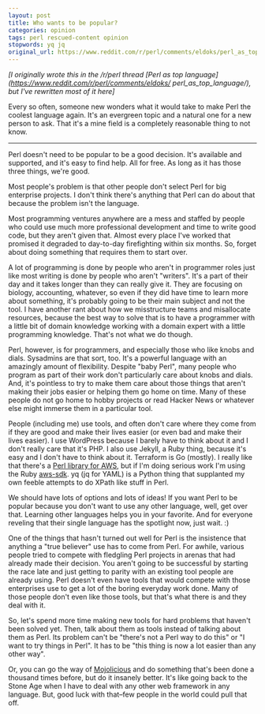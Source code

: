 ```yaml
---
layout: post
title: Who wants to be popular?
categories: opinion
tags: perl rescued-content opinion
stopwords: yq jq
original_url: https://www.reddit.com/r/perl/comments/eldoks/perl_as_top_language/fdhj6qb/
---
```


*\[I originally wrote this in the /r/perl thread [Perl as top
language](https://www.reddit.com/r/perl/comments/eldoks/
perl_as_top_language/), but I've rewritten most of it here\]*

Every so often, someone new wonders what it would take to make Perl
the coolest language again. It's an evergreen topic and a natural one for a
new person to ask. That it's a mine field is a completely reasonable thing
to not know.

---

Perl doesn't need to be popular to be a good decision. It's available
and supported, and it's easy to find help. All for free. As long as it
has those three things, we're good.

Most people's problem is that other people don't select Perl for big
enterprise projects. I don't think there's anything that Perl can do
about that because the problem isn't the language.

Most programming ventures anywhere are a mess and staffed by people
who could use much more professional development and time to write
good code, but they aren't given that. Almost every place I've worked
that promised it degraded to day-to-day firefighting within six
months. So, forget about doing something that requires them to start
over.

A lot of programming is done by people who aren't in programmer roles
just like most writing is done by people who aren't "writers". It's a
part of their day and it takes longer than they can really give it.
They are focusing on biology, accounting, whatever, so even if they
did have time to learn more about something, it's probably going to be
their main subject and not the tool. I have another rant about how we
misstructure teams and misallocate resources, because the best way
to solve that is to have a programmer with a little bit of domain
knowledge working with a domain expert with a little programming
knowledge. That's not what we do though.

Perl, however, is for programmers, and especially those who like knobs
and dials. Sysadmins   are that sort, too. It's a powerful language
with an amazingly amount of flexibility. Despite "baby Perl", many
people who program as part of their work don't particularly care about
knobs and dials. And, it's pointless to try to make them care about
those things that aren't making their jobs easier or helping them go
home on time. Many of these people do not go home to hobby projects or
read Hacker News or whatever else might immerse them in a particular
tool.

People (including me) use tools, and often don't care where they come
from if they are good and make their lives easier (or even bad and
make their lives easier). I use WordPress because I barely have to
think about it and I don't really care that it's PHP. I also use
Jekyll, a Ruby thing, because it's easy and I don't have to think
about it. Terraform is Go (mostly). I really like that there's a [Perl
library for AWS](https://metacpan.org/pod/Paws), but if I'm doing
serious work I'm using the Ruby
[aws-sdk](https://aws.amazon.com/sdk-for-ruby/). yq (jq for YAML) is a
Python thing that supplanted my own feeble attempts to do XPath like
stuff in Perl.

We should have lots of options and lots of ideas! If you want Perl to
be popular because you don't want to use any other language, well, get
over that. Learning other languages helps you in your favorite. And
for everyone reveling that their single language has the spotlight
now, just wait. :)

One of the things that hasn't turned out well for Perl is the
insistence that anything a "true believer" use has to come from Perl.
For awhile, various people tried to compete with fledgling Perl
projects in arenas that had already made their decision. You aren't
going to be successful by starting the race late and just getting to
parity with an existing tool people are already using. Perl doesn't
even have tools that would compete with those enterprises use to get a
lot of the boring everyday work done. Many of those people don't even
like those tools, but that's what there is and they deal with it.

So, let's spend more time making new tools for hard problems that
haven't been solved yet. Then, talk about them as tools instead of
talking about them as Perl. Its problem can't be "there's not a Perl
way to do this" or "I want to try things in Perl". It has to be "this
thing is now a lot easier than any other way".

Or, you can go the way of [Mojolicious](https://mojolicious.org) and
do something that's been done a thousand times before, but do it
insanely better. It's like going back to the Stone Age when I have to
deal with any other web framework in any language. But, good luck with
that–few people in the world could pull that off.

